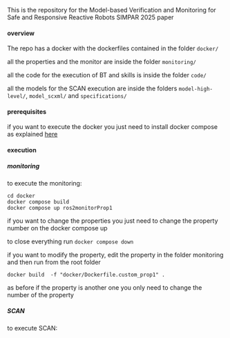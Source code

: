 This is the repository for the Model-based Verification and Monitoring for Safe and Responsive Reactive Robots SIMPAR 2025 paper

#### overview
The repo has a docker with the dockerfiles contained in the folder `docker/`

all the properties and the monitor are inside the folder `monitoring/`

all the code for the execution of BT and skills is inside the folder `code/`

all the models for the SCAN execution are inside the folders `model-high-level/`, `model_scxml/` and `specifications/`

#### prerequisites

if you want to execute the docker you just need to install docker compose as explained [here](https://docs.docker.com/compose/install/)

#### execution
##### monitoring
to execute the monitoring:

```
cd docker
docker compose build
docker compose up ros2monitorProp1
```
if you want to change the properties you just need to change the property number on the docker compose up

to close everything run `docker compose down`

if you want to modify the property, edit the property in the folder monitoring and then run from the root folder 
```
docker build  -f "docker/Dockerfile.custom_prop1" .
```

as before if the property is another one you only need to change the number of the property

##### SCAN

to execute SCAN:

```

```